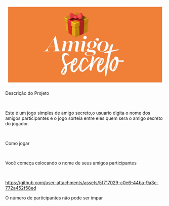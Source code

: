 <img src = "https://github.com/edjonesgley/amigo_secreto/blob/main/challenge-amigo-secreto_pt-main/assets/amigo.png" alt = "Foto com o nome do projeto">
<p>Descrição do Projeto</p>
<br>
<p>Este é um jogo simples de amigo secreto,o usuario digita o nome dos amigos participantes e o jogo sorteia entre eles quem sera o amigo secreto do jogador.</p>
<br>
<p>Como jogar</p>
<br>
<p>Você começa colocando o nome de seus amigos participantes </p>
<br>

https://github.com/user-attachments/assets/5f717029-c0e6-44ba-9a3c-772a452f58ed



<p>O número de participantes não pode ser impar</p>
<br>






